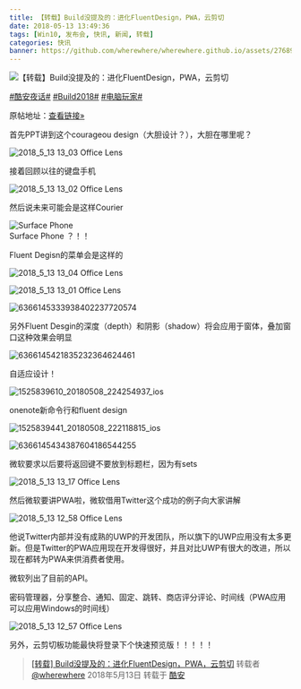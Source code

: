 ```yaml
---
title: 【转载】Build没提及的：进化FluentDesign，PWA，云剪切
date: 2018-05-13 13:49:36
tags: [Win10, 发布会, 快讯, 新闻, 转载]
categories: 快讯
banner: https://github.com/wherewhere/wherewhere.github.io/assets/27689196/50e248e6-ee91-402b-83da-9c3c294a52eb
---
```

![【转载】Build没提及的：进化FluentDesign，PWA，云剪切](https://github.com/wherewhere/wherewhere.github.io/assets/27689196/50e248e6-ee91-402b-83da-9c3c294a52eb)

[#酷安夜话#](https://www.coolapk.com/t/酷安夜话) [#Build2018#](https://www.coolapk.com/t/Build2018) [#电脑玩家#](https://www.coolapk.com/t/电脑玩家)

原帖地址：[查看链接»](https://quan.ithome.com/0/260/927.htm)

首先PPT讲到这个courageou design（大胆设计？），大胆在哪里呢？

![2018_5_13 13_03 Office Lens](https://github.com/wherewhere/wherewhere.github.io/assets/27689196/4478c6a4-196b-4e0e-878d-0b9cd108f3dd)

接着回顾以往的键盘手机

![2018_5_13 13_02 Office Lens](https://github.com/wherewhere/wherewhere.github.io/assets/27689196/3513826f-d703-4db5-b42b-c63ab06fbef7)

然后说未来可能会是这样Courier

<img src="https://github.com/wherewhere/wherewhere.github.io/assets/27689196/26945887-e9fe-467c-9998-1cb7bac03784" alt="Surface Phone" />
<figcaption>Surface Phone ？！！</figcaption><!--more-->

Fluent Degisn的菜单会是这样的

![2018_5_13 13_04 Office Lens](https://github.com/wherewhere/wherewhere.github.io/assets/27689196/4055133a-6fb6-4307-a3f1-ccdcdc9ceed2)

![2018_5_13 13_01 Office Lens](https://github.com/wherewhere/wherewhere.github.io/assets/27689196/ce387a52-fc3b-4309-a7ea-75d9fba93890)

![6366145333938402237720574](https://github.com/wherewhere/wherewhere.github.io/assets/27689196/68b691ed-1bb3-43de-9573-25a1f03f71b2)

另外Fluent Desgin的深度（depth）和阴影（shadow）将会应用于窗体，叠加窗口这种效果会明显

![6366145421835232364624461](https://github.com/wherewhere/wherewhere.github.io/assets/27689196/3303de2b-4cba-4f2f-812a-7842b956f981)

自适应设计！

![1525839610_20180508_224254937_ios](https://github.com/wherewhere/wherewhere.github.io/assets/27689196/30a2ce8f-7761-466b-a23b-3b19dc7afa26)

onenote新命令行和fluent design

![1525839441_20180508_222118815_ios](https://github.com/wherewhere/wherewhere.github.io/assets/27689196/080ecd5c-eaa3-4ff4-bf35-801257bdebcb)

![6366145434387604186544255](https://github.com/wherewhere/wherewhere.github.io/assets/27689196/0d83cef0-d258-40c1-8bee-0989b0d5cb10)

微软要求以后要将返回键不要放到标题栏，因为有sets

![2018_5_13 13_17 Office Lens](https://github.com/wherewhere/wherewhere.github.io/assets/27689196/cb28f595-280f-4ac4-895f-8566992ab46b)

然后微软要讲PWA啦，微软借用Twitter这个成功的例子向大家讲解

![2018_5_13 12_58 Office Lens](https://github.com/wherewhere/wherewhere.github.io/assets/27689196/af830ab3-e3d7-4d6e-836d-cb7c676a996c)

他说Twitter内部并没有成熟的UWP的开发团队，所以旗下的UWP应用没有太多更新。但是Twitter的PWA应用现在开发得很好，并且对比UWP有很大的改进，所以现在都转为PWA来供消费者使用。

微软列出了目前的API。

密码管理器，分享整合、通知、固定、跳转、商店评分评论、时间线（PWA应用可以应用Windows的时间线）

![2018_5_13 12_57 Office Lens](https://github.com/wherewhere/wherewhere.github.io/assets/27689196/89ab5e0a-c96a-4dc4-a7c2-60581ff6d50a)

另外，云剪切板功能最快将登录下个快速预览版！！！！！

> [[转载] Build没提及的：进化FluentDesign，PWA，云剪切](https://www.coolapk.com/feed/6494275?shareKey=MTIzY2U5YTMzYTliNjY0MGFiOGY) 转载者 [@wherewhere](https://www.coolapk.com/u/wherewhere) 2018年5月13日 转载于 [酷安](https://www.coolapk.com "Coolapk")
